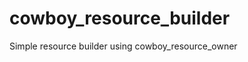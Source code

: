 cowboy_resource_builder
=======================

Simple resource builder using cowboy_resource_owner
